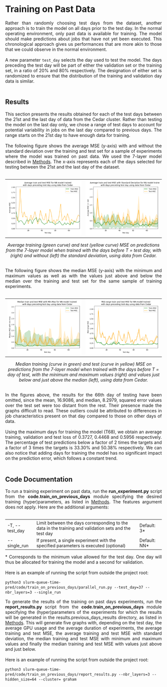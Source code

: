 # Training on Past Data

<div style="text-align: justify">Rather than randomly choosing test days from the dataset, another approach is to train the model on all days prior to the test day. In the normal operating environment, only past data is available for training. The model should make predictions about jobs that have not yet been executed. This chronological approach gives us performances that are more akin to those that we could observe in the normal environment.
<br></br>
A new parameter <code>test_day</code> selects the day used to test the model. The days preceding the test day will be part of either the validation set or the training set, in a ratio of 20% and 80% respectively. The designation of either set is randomized to ensure that the distribution of the training and validation day data is similar.
<br></br>
</div>

## Results

<div style="text-align: justify">This section presents the results obtained for each of the test days between the 21st and the last day of data from the Cedar cluster. Rather than testing the model on the last day only, we chose a range of test days to account for potential variability in jobs on the last day compared to previous days. The range starts on the 21st day to have enough data for training. 
<br><br>
The following figure shows the average MSE (y-axis) with and without the standard deviation over the training and test set for a sample of experiments where the model was trained on past data. We used the 7-layer model described in <a href="docs/1_Methods.md"> Methods</a>. The x-axis represents each of the days selected for testing between the 21st and the last day of the dataset. 
<br><br>
<p align="center">
 <table>
  <tr>
   <td><img src="../results/previous_days_results/plots/cedar_average_MSE.png">
   </td>
   <td><img src="../results/previous_days_results/plots/cedar_average_MSE_with_std.png">
   </td>
  </tr>
 </table>
</p>
<p align="center">
 <i>Average training (green curve) and test (yellow curve) MSE on predictions from the 7-layer model when trained with the days before T = test day, with (right) and without (left) the standard deviation, using data from Cedar.
 </i>
</p>
<br>
The following figure shows the median MSE (y-axis) with the minimum and maximum values ​​as well as with the values ​​just above and below the median over the training and test set for the same sample of training experiments.
<br><br>
<p align="center">
 <table>
  <tr>
   <td><img src="../results/previous_days_results/plots/cedar_median_MSE_min_max.png">
   </td>
   <td><img src="../results/previous_days_results/plots/cedar_mid_range_MSE.png">
   </td>
  </tr>
 </table>
</p>
<p align="center">
 <i>Median training (curve in green) and test (curve in yellow) MSE on predictions from the 7-layer model when trained with the days before T = day of test, with the minimum ​​and maximum values (right) and values ​​just below and just above the median (left), using data from Cedar.
 </i>
</p>
<br>
In the figures above, the results for the 66th day of testing have been omitted, since the mean, 16.9086, and median, 8.2979, squared error values ​​over the test set were too distant from the rest. Their presence made the graphs difficult to read. These outliers could be attributed to differences in job characteristics present on that day compared to those on other days of data.
<br><br>
Using the maximum days for training the model (T68), we obtain an average training, validation and test loss of 0.3727, 0.4468 and 0.5956 respectively. The percentage of test predictions below a factor of 2 times the targets and a factor of 3 times the targets is 33.30% and 50.38% respectively. We can also notice that adding days for training the model has no significant impact on the prediction error, which follows a constant trend.
<br><br>
</div>

## Code Documentation

<div style="text-align: justify">To run a training experiment on past data, run the <b>run_experiment.py</b> script from the <b>code.train_on_previous_days</b> module specifying the desired training (hyper)parameters, as listed in <a href="docs/1_Methods.md"> Methods</a>. The features argument does not apply. Here are the additional arguments:
<br></br>
</div>
<table>
 <tr>
  <td>-T, --test_day
  </td>	 	
  <td>Limit between the days corresponding to the data in the training and validation sets and the test day
  </td>
  <td>Default: 3*
  </td>
 </tr>
  <tr>
  <td>--single_run
  </td>	 	
  <td>If present, a single experiment with the specified parameters is executed (optional)
  </td>
  <td>Default: NN*
  </td>
 </tr>
</table>

<div style="text-align: justify">* Corresponds to the minimum value allowed for the test day. One day will thus be allocated for training the model and a second for validation.
<br><br>
Here is an example of running the script from outside the project root:
</div>

```
python3 slurm-queue-time-pred/code/train_on_previous_days/parallel_run.py --test_day=37 --nbr_layers=3 --single_run
```

<div style="text-align: justify">To generate the results of the training on past days experiments, run the <b>report_results.py</b> script from the <b>code.train_on_previous_days</b> module specifying the (hyper)parameters of the experiments for which the results will be generated in the results.previous_days_results directory, as listed in <a href="docs/1_Methods.md"> Methods</a>. This will generate five graphs with, depending on the test day, the average GPU usage and the average duration of experiments, the average training and test MSE, the average training and test MSE with standard deviation, the median training and test MSE with minimum and maximum values ​​and finally the median training and test MSE with values ​​just above and just below.
<br><br>
Here is an example of running the script from outside the project root:
</div>

```
python3 slurm-queue-time-pred/code/train_on_previous_days/report_results.py --nbr_layers=3 --hidden_size=64 --cluster= graham
```